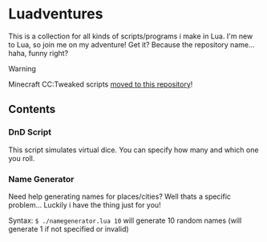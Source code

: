 # Luadventures
This is a collection for all kinds of scripts/programs i make in Lua. I'm new to Lua, so join me on my adventure! Get it? Because the repository name... haha, funny right?

> [!WARNING]
> Minecraft CC:Tweaked scripts [moved to this repository](https://github.com/nirokay/cc-tweaked)!

## Contents

### DnD Script
This script simulates virtual dice. You can specify how many and which one you roll.

### Name Generator
Need help generating names for places/cities? Well thats a specific problem...
Luckily i have the thing just for you!

Syntax:
`$ ./namegenerator.lua 10` will generate 10 random names (will generate 1 if not specified or invalid)
